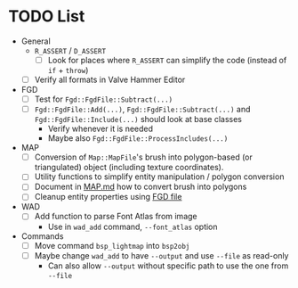 # TODO List

- General
  - `R_ASSERT` / `D_ASSERT`
    -[ ] Look for places where `R_ASSERT` can simplify the code (instead of `if` + `throw`)
  -[ ] Verify all formats in Valve Hammer Editor
- FGD
  -[ ] Test for `Fgd::FgdFile::Subtract(...)`
  -[ ] `Fgd::FgdFile::Add(...)`, `Fgd::FgdFile::Subtract(...)` and `Fgd::FgdFile::Include(...)` should look at base classes
    - Verify whenever it is needed
    - Maybe also `Fgd::FgdFile::ProcessIncludes(...)`
- MAP
  -[ ] Conversion of `Map::MapFile`'s brush into polygon-based (or triangulated) object (including texture coordinates).
  -[ ] Utility functions to simplify entity manipulation / polygon conversion
  -[ ] Document in [MAP.md](docs/GoldSrc/MAP.md) how to convert brush into polygons
  -[ ] Cleanup entity properties using [FGD file](docs/Source/FGD.md)
- WAD
  -[ ] Add function to parse Font Atlas from image
    - Use in `wad_add` command, `--font_atlas` option
- Commands
  -[ ] Move command `bsp_lightmap` into `bsp2obj`
  -[ ] Maybe change `wad_add` to have `--output` and use `--file` as read-only
    - Can also allow `--output` without specific path to use the one from `--file`

